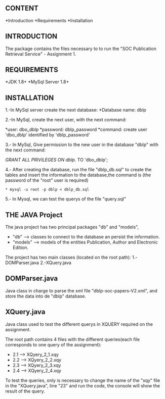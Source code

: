 CONTENT
---------
*Introduction
*Requirements
*Installation

INTRODUCTION
-------------
The package contains the files necessary to to run the "SOC Publication
Retrieval Service" - Assignment 1.

REQUIREMENTS
---------------
*JDK 1.8+
*MySql Server 1.8+

INSTALLATION
------------
1.-In MySql server create the next database:
  *Database name: dblp


2.-In MySql, create the next user, with the next command:

  *user: dbo_dblp
  *password: dblp_password
  *command: create user 'dbo_dblp' identified by 'dblp_password'


3.- In MySql, Give permission to the new user in the database "dblp"
with the next command:

  *GRANT ALL PRIVILEGES ON dblp.* TO 'dbo_dblp';


4.- After creating the database, run the file "dblp_db.sql" to create the
tables  and insert the information to the database,the command is (the
password of the "root" user is required)

    * mysql -u root -p dblp < dblp_db.sql


5.- In Mysql, we can test the querys of the file "query.sql"


THE JAVA Project
-----------------

The java project has two principal packages "db" and "models",

* "db"      --> classes to connect to the database an persist the information.
* "models"  --> models of the entities Publication, Author and Electronic
                Edition.


The project has two main classes (located on the root path):
1.-DOMParser.java
2.-XQuery.java


DOMParser.java
---------------
Java class in charge to parse the xml file "dblp-soc-papers-V2.xml", and store
the data into de "dblp" database.


XQuery.java
---------------
Java class used to test the different querys in XQUERY required on the
assignment.

The root path contains 4 files with the different queries(each file corresponds
to one query of the assignment):
* 2.1 --> XQyery_2_1.xqy
* 2.2 --> XQyery_2_2.xqy
* 2.3 --> XQyery_2_3.xqy
* 2.4 --> XQyery_2_4.xqy

To test the queries, only is necessary to change the name of the "xqy" file in
the "XQuery.java",  line "23" and run the code, the console will show the
result of the query.
